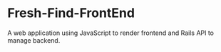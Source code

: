 # Fresh-Find-FrontEnd

A web application using JavaScript to render frontend and Rails API to manage backend.
